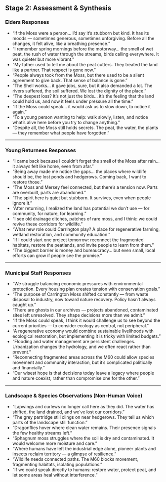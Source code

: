 
## Stage 2: Assessment & Synthesis

### Elders Responses

* “If the Moss were a person… I’d say it’s stubborn but kind. It has its moods — sometimes generous, sometimes unforgiving. Before all the changes, it felt alive, like a breathing presence.”
* “I remember spring mornings before the motorway… the smell of wet peat, the rush of water through the streams, birds calling everywhere. It was quieter but more vibrant.”
* “My father used to tell me about the peat cutters. They treated the land like a partner. That respect is gone now.”
* “People always took from the Moss, but there used to be a silent agreement to give back. That sense of balance is gone.”
* “The Shell works… it gave jobs, sure, but it also demanded a lot. The rivers suffered, the soil suffered. We lost the dignity of the place.”
* “The deepest loss? It’s not just the birds… it’s the feeling that the land could hold us, and now it feels under pressure all the time.”
* “If the Moss could speak… it would ask us to slow down, to notice it again.”
* “To a young person wanting to help: walk slowly, listen, and notice what’s alive here before you try to change anything.”
* “Despite all, the Moss still holds secrets. The peat, the water, the plants — they remember what people have forgotten.”

---

### Young Returnees Responses

* “I came back because I couldn’t forget the smell of the Moss after rain… it always felt like home, even from afar.”
* “Being away made me notice the gaps… the places where wildlife should be, the lost ponds and hedgerows. Coming back, I want to restore those.”
* “The Moss and Mersey feel connected, but there’s a tension now. Parts are overbuilt, parts are abandoned.”
* “The spirit here is quiet but stubborn. It survives, even when people ignore it.”
* “After returning, I realized the land has potential we don’t use — for community, for nature, for learning.”
* “I see old drainage ditches, patches of rare moss, and I think: we could revive these corridors for wildlife.”
* “What new role could Carrington play? A place for regenerative farming, wetland restoration, and community education.”
* “If I could start one project tomorrow: reconnect the fragmented habitats, restore the peatlands, and invite people to learn from them.”
* “The biggest barrier is money and bureaucracy… but even small, local efforts can grow if people see the promise.”

---

### Municipal Staff Responses

* “We struggle balancing economic pressures with environmental protection. Every housing plan creates tension with conservation goals.”
* “The purpose of Carrington Moss shifted constantly — from waste disposal to industry, now toward nature recovery. Policy hasn’t always caught up.”
* “There are ghosts in our archives — projects abandoned, contaminated sites left unresolved. They shape decisions more than we admit.”
* “If the Moss could speak, I think it would challenge us to see beyond the current priorities — to consider ecology as central, not peripheral.”
* “A regenerative economy would combine sustainable livelihoods with ecological restoration, but implementing it is tricky with limited budgets.”
* “Flooding and water management are persistent challenges. Urbanization changes the hydrology, and we often react rather than prevent.”
* “Reconnecting fragmented areas across the M60 could allow species movement and community interaction, but it’s complicated politically and financially.”
* “Our wisest hope is that decisions today leave a legacy where people and nature coexist, rather than compromise one for the other.”

---

### Landscape & Species Observations (Non-Human Voice)

* “Lapwings and curlews no longer call here as they did. The water has shifted, the land drained, and we’ve lost our corridors.”
* “The grey partridge still clings on near hedgerows. They tell us which parts of the landscape still function.”
* “Dragonflies hover where clean water remains. Their presence signals the few healthy streams left.”
* “Sphagnum moss struggles where the soil is dry and contaminated. It would welcome more moisture and care.”
* “Where humans have left the industrial edge alone, pioneer plants and insects reclaim territory — a glimpse of resilience.”
* “Wildlife needs connected paths. The M60 blocks movement, fragmenting habitats, isolating populations.”
* “If we could speak directly to humans: restore water, protect peat, and let some areas heal without interference.”
